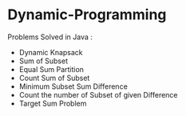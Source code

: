 # Dynamic-Programming
Problems Solved in Java :
<ul>
  <li>Dynamic Knapsack</li>
  <li>Sum of Subset</li>
  <li>Equal Sum Partition</li>
  <li>Count Sum of Subset</li>
  <li>Minimum Subset Sum Difference</li>
  <li>Count the number of Subset of given Difference</li>
  <li>Target Sum Problem</li>
</ul>
